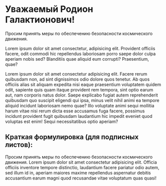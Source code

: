 Уважаемый Родион Галактионович!
===

Просим принять меры по обеспечению безопасности космического движения.

Lorem ipsum dolor sit amet consectetur, adipisicing elit. Provident officiis facere, 
odit commodi hic repellendus laboriosam porro saepe dolor culpa aperiam nobis sed?
Blanditiis quae aliquid eum corrupti? Praesentium, quae?

Lorem ipsum dolor sit amet consectetur adipisicing elit. Facere rerum quibusdam
non, ad sint dignissimos odio dolore quos tenetur. Ab quos officiis alias sit
aliquam expedita nisi eaque praesentium voluptatem quidem odit, sapiente quis
quam itaque provident rem tempora, sint optio earum aut, nam corporis natus dolor.
Saepe explicabo fugiat autem reprehenderit quibusdam quo suscipit eligendi qui ipsa,
minus velit nihil animi ea tempore aliquid incidunt laboriosam nemo quae? Illo
voluptate animi sequi mollitia harum vitae nisi rerum dicta esse accusamus fuga
facere, possimus incidunt provident fugit quibusdam laudantium hic impedit eveniet
quod voluptas est enim! Sequi necessitatibus optio aperiam?

Краткая формулировка (для подписных листов):
---

Просим принять меры по обеспечению безопасности космического движения. Lorem ipsum
dolor sit amet consectetur adipisicing elit. Officia officiis inventore tempore distinctio,
laudantium facere pariatur odio autem, sed illum id in, aperiam maiores maxime
repellendus aspernatur debitis accusantium earum magni quod recusandae vitae
voluptatum quas quasi!